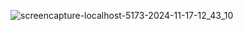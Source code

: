 ![screencapture-localhost-5173-2024-11-17-12_43_10](https://github.com/user-attachments/assets/78b7dad6-51cd-49c1-9716-56af4715eb05)
